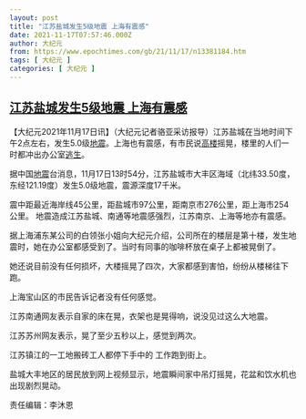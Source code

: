 ```yaml
---
layout: post
title: "江苏盐城发生5级地震 上海有震感"
date: 2021-11-17T07:57:46.000Z
author: 大纪元
from: https://www.epochtimes.com/gb/21/11/17/n13381184.htm
tags: [ 大纪元 ]
categories: [ 大纪元 ]
---
```

<!--1637135866000-->
[江苏盐城发生5级地震 上海有震感](https://www.epochtimes.com/gb/21/11/17/n13381184.htm)
------

<div>
<p>【大纪元2021年11月17日讯】（大纪元记者骆亚采访报导）江苏盐城在当地时间下午2点左右，发生5.0级<a href="https://www.epochtimes.com/gb/tag/%E5%9C%B0%E9%9C%87.html">地震</a>。上海也有震感，有市民说<a href="https://www.epochtimes.com/gb/tag/%E9%AB%98%E6%A5%BC.html">高楼</a>摇晃，楼里的人们一时都冲出办公室<a href="https://www.epochtimes.com/gb/tag/%E9%80%83%E7%94%9F.html">逃生</a>。</p><p>据中国<a href="https://www.epochtimes.com/gb/tag/%E5%9C%B0%E9%9C%87.html">地震</a>台消息，11月17日13时54分，江苏盐城市大丰区海域（北纬33.50度，东经121.19度）发生5.0级地震，震源深度17千米。</p><p>震中距最近海岸线45公里，距盐城市97公里，距南京市276公里，距上海市254公里。 地震造成江苏盐城、南通等地震感强烈，江苏南京、上海等地亦有震感。</p><p>据上海浦东某公司的白领张小姐向大纪元介绍，公司所在的楼层是第十楼，发生地震时，她在办公室都感受到了。当时有同事的咖啡杯放在桌子上都被晃倒了。</p><p>她还说目前没有任何损坏，大楼摇晃了四次，大家都感到害怕，纷纷从楼梯往下跑。</p><p>上海宝山区的市民告诉记者没有任何感觉。</p><p>江苏南通网友表示自家的床在晃，衣架也是晃得响，说没见过这么大地震。</p><p>江苏苏州网友表示，晃了至少五秒以上，感觉到两次。</p><p>江苏镇江的一工地搬砖工人都停下手中的 工作跑到街上。</p><p>盐城大丰地区的居民放到网上视频显示，地震瞬间家中吊灯摇晃，花盆和饮水机也出现剧烈晃动。</p><p>责任编辑：李沐恩</p>
</div>
